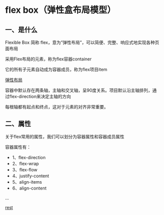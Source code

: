 # flex box（弹性盒布局模型）

## 一、是什么

Flexible Box 简称 flex，意为”弹性布局”，可以简便、完整、响应式地实现各种页面布局

采用Flex布局的元素，称为flex容器container

它的所有子元素自动成为容器成员，称为flex项目item

[弹性布局](/blog/images/base/flex1.png)

容器中默认存在两条轴，主轴和交叉轴，呈90度关系。项目默认沿主轴排列，通过flex-direction来决定主轴的方向

每根轴都有起点和终点，这对于元素的对齐非常重要。

## 二、属性

关于flex常用的属性，我们可以划分为容器属性和容器成员属性

容器属性有：

* 1、flex-direction
* 2、flex-wrap
* 3、flex-flow
* 4、justify-content
* 5、align-items
* 6、align-content

...

[rest](https://vue3js.cn/interview/css/flexbox.html#%E4%BA%8C%E3%80%81%E5%B1%9E%E6%80%A7)